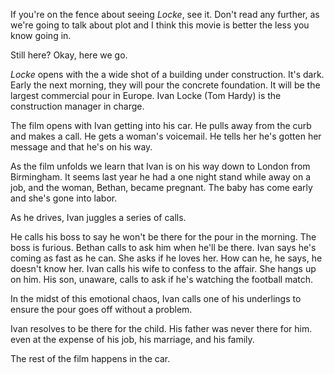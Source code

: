 If you're on the fence about seeing _Locke_, see it. Don't read any further, as we're going to talk about plot and I think this movie is better the less you know going in.

Still here? Okay, here we go.

_Locke_ opens with the a wide shot of a building under construction. It's dark. Early the next morning, they will pour the concrete foundation. It will be the largest commercial pour in Europe. Ivan Locke (Tom Hardy) is the construction manager in charge.

The film opens with Ivan getting into his car. He pulls away from the curb and makes a call. He gets a woman's voicemail. He tells her he's gotten her message and that he's on his way.

As the film unfolds we learn that Ivan is on his way down to London from Birmingham. It seems last year he had a one night stand while away on a job, and the woman, Bethan, became pregnant. The baby has come early and she's gone into labor.

As he drives, Ivan juggles a series of calls.

He calls his boss to say he won't be there for the pour in the morning. The boss is furious. Bethan calls to ask him when he'll be there. Ivan says he's coming as fast as he can. She asks if he loves her. How can he, he says, he doesn't know her. Ivan calls his wife to confess to the affair. She hangs up on him. His son, unaware, calls to ask if he's watching the football match.

In the midst of this emotional chaos, Ivan calls one of his underlings to ensure the pour goes off without a problem.

Ivan resolves to be there for the child. His father was never there for him.  even at the expense of his job, his marriage, and his family.

The rest of the film happens in the car. 
